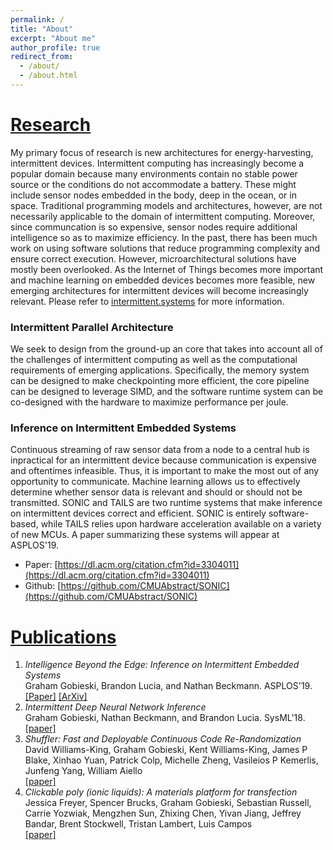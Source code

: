 ```yaml
---
permalink: /
title: "About"
excerpt: "About me"
author_profile: true
redirect_from: 
  - /about/
  - /about.html
---
```


# [Research](#research)
My primary focus of research is new architectures for energy-harvesting, intermittent devices. Intermittent computing has increasingly become a popular domain because many environments contain no stable power source or the conditions do not accommodate a battery. These might include sensor nodes embedded in the body, deep in the ocean, or in space. Traditional programming models and architectures, however, are not necessarily applicable to the domain of intermittent computing. Moreover, since communcation is so expensive, sensor nodes require additional intelligence so as to maximize efficiency. In the past, there has been much work on using software solutions that reduce programming complexity and ensure correct execution. However, microarchitectural solutions have mostly been overlooked. As the Internet of Things becomes more important and machine learning on embedded devices becomes more feasible, new emerging architectures for intermittent devices will become increasingly relevant. Please refer to [intermittent.systems](http://www.intermittent.systems/) for more information.

### Intermittent Parallel Architecture
We seek to design from the ground-up an core that takes into account all of the challenges of intermittent computing as well as the computational requirements of emerging applications. Specifically, the memory system can be designed to make checkpointing more efficient, the core pipeline can be designed to leverage SIMD, and the software runtime system can be co-designed with the hardware to maximize performance per joule.

### Inference on Intermittent Embedded Systems
Continuous streaming of raw sensor data from a node to a central hub is inpractical for an intermittent device because communication is expensive and oftentimes infeasible. Thus, it is important to make the most out of any opportunity to communicate. Machine learning allows us to effectively determine whether sensor data is relevant and should or should not be transmitted. SONIC and TAILS are two runtime systems that make inference on intermittent devices correct and efficient. SONIC is entirely software-based, while TAILS relies upon hardware acceleration available on a variety of new MCUs. A paper summarizing these systems will appear at ASPLOS'19.
- Paper: [https://dl.acm.org/citation.cfm?id=3304011](https://dl.acm.org/citation.cfm?id=3304011)
- Github: [https://github.com/CMUAbstract/SONIC](https://github.com/CMUAbstract/SONIC)


# [Publications](#publications)
1. *Intelligence Beyond the Edge: Inference on Intermittent Embedded Systems*  
Graham Gobieski, Brandon Lucia, and Nathan Beckmann. ASPLOS'19.  
[[Paper]](https://dl.acm.org/citation.cfm?id=3304011) [[ArXiv]](https://arxiv.org/abs/1810.07751)
2. *Intermittent Deep Neural Network Inference*  
Graham Gobieski, Nathan Beckmann, and Brandon Lucia. SysML'18.  
[[paper]](http://www.cs.cmu.edu/~beckmann/publications/papers/2018.sysml.sonic.pdf)
3. *Shuffler: Fast and Deployable Continuous Code Re-Randomization*  
David Williams-King, Graham Gobieski, Kent Williams-King, James P Blake, Xinhao Yuan, Patrick Colp, Michelle Zheng, Vasileios P Kemerlis, Junfeng Yang, William Aiello  
[[paper]](https://www.usenix.org/system/files/conference/osdi16/osdi16-williams-king.pdf)
4. *Clickable poly (ionic liquids): A materials platform for transfection*  
Jessica Freyer, Spencer Brucks, Graham Gobieski, Sebastian Russell, Carrie Yozwiak, Mengzhen Sun, Zhixing Chen, Yivan Jiang, Jeffrey Bandar, Brent Stockwell, Tristan Lambert, Luis Campos  
[[paper]](https://pdfs.semanticscholar.org/9c16/8b43d6ebe66e1c3e4c4a993dddd56594309b.pdf)

